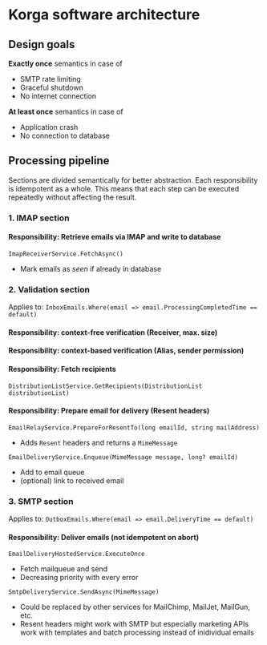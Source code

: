 # Korga software architecture

## Design goals

**Exactly once** semantics in case of

- SMTP rate limiting
- Graceful shutdown
- No internet connection

**At least once** semantics in case of

- Application crash
- No connection to database

## Processing pipeline

Sections are divided semantically for better abstraction.
Each responsibility is idempotent as a whole.
This means that each step can be executed repeatedly without affecting the result.

### 1. IMAP section

#### Responsibility: Retrieve emails via IMAP and write to database

`ImapReceiverService.FetchAsync()`
- Mark emails as _seen_ if already in database

### 2. Validation section

Applies to: `InboxEmails.Where(email => email.ProcessingCompletedTime == default)`

#### Responsibility: context-free verification (Receiver, max. size)
#### Responsibility: context-based verification (Alias, sender permission)
#### Responsibility: Fetch recipients

`DistributionListService.GetRecipients(DistributionList distributionList)`

#### Responsibility: Prepare email for delivery (Resent headers)

`EmailRelayService.PrepareForResentTo(long emailId, string mailAddress)`
- Adds `Resent` headers and returns a `MimeMessage`

`EmailDeliveryService.Enqueue(MimeMessage message, long? emailId)`
- Add to email queue
- (optional) link to received email

### 3. SMTP section

Applies to: `OutboxEmails.Where(email => email.DeliveryTime == default)`

#### Responsibility: Deliver emails (not idempotent on abort)

`EmailDeliveryHostedService.ExecuteOnce`
- Fetch mailqueue and send
- Decreasing priority with every error

`SmtpDeliveryService.SendAsync(MimeMessage)`
- Could be replaced by other services for MailChimp, MailJet, MailGun, etc.
- Resent headers might work with SMTP but especially marketing APIs work with templates and batch processing instead of inidividual emails
